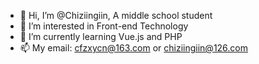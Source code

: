 - 👋 Hi, I’m @Chiziingiin, A middle school student
- 👀 I’m interested in Front-end Technology
- 🌱 I’m currently learning Vue.js and PHP
- 📫 My email: cfzxycn@163.com or chiziingiin@126.com
